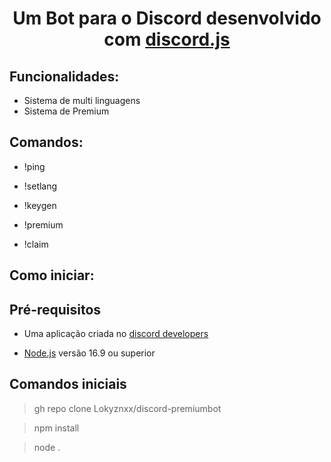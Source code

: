 <h1 align="center"Premium Bot</h1>

<p align="center">Um Bot para o Discord desenvolvido com <a href="https://discord.js.org/#/">discord.js</a></p>

## Funcionalidades:

* Sistema de multi linguagens
* Sistema de Premium


## Comandos:

* !ping

* !setlang

* !keygen

* !premium

* !claim



## Como iniciar:

## Pré-requisitos

* Uma aplicação criada no <a href="https://discord.com/developers/applications">discord developers</a>

* <a href="https://nodejs.org/en/">Node.js</a> versão 16.9 ou superior



## Comandos iniciais

> gh repo clone Lokyznxx/discord-premiumbot

> npm install

> node .

